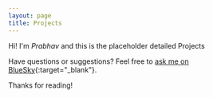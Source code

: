 ```yaml
---
layout: page
title: Projects
---
```


<!-- <p class="message">
  Hey there! This page is included as an example. Feel free to customize it for your own use upon downloading. Carry on!
</p> -->

Hi! I'm *Prabhav* and this is the placeholder detailed Projects

Have questions or suggestions? Feel free to [ask me on BlueSky](https://bsky.app/profile/probob.bsky.social){:target="_blank"}.

Thanks for reading!
